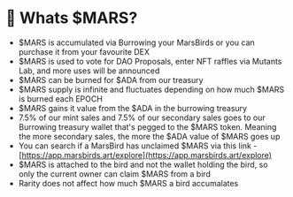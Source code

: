 # 🧠 Whats $MARS?

* $MARS is accumulated via Burrowing your MarsBirds or you can purchase it from your favourite DEX&#x20;
* $MARS is used to vote for DAO Proposals, enter NFT raffles via Mutants Lab, and more uses will be announced
* $MARS can be burned for $ADA from our treasury&#x20;
* $MARS supply is infinite and fluctuates depending on how much $MARS is burned each EPOCH
* $MARS gains it value from the $ADA in the burrowing treasury
* 7.5% of our mint sales and 7.5% of our secondary sales goes to our Burrowing treasury wallet that's pegged to the $MARS token. Meaning the more secondary sales, the more the $ADA value of $MARS goes up
* You can search if a MarsBird has unclaimed $MARS via this link - [https://app.marsbirds.art/explore](https://app.marsbirds.art/explore)
* $MARS is attached to the bird and not the wallet holding the bird, so only the current owner can claim $MARS from a bird
* &#x20;Rarity does not affect how much $MARS a bird accumalates


